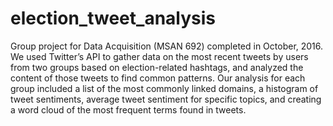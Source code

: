 # election_tweet_analysis
Group project for Data Acquisition (MSAN 692) completed in October, 2016. We used Twitter’s API to gather data on the most recent tweets by users from two groups based on election-related hashtags, and analyzed the content of those tweets to find common patterns. Our analysis for each group included a list of the most commonly linked domains, a histogram of tweet sentiments, average tweet sentiment for specific topics, and creating a word cloud of the most frequent terms found in tweets.
